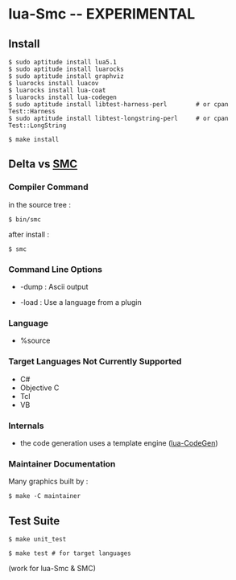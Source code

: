 
lua-Smc -- EXPERIMENTAL
=======================

Install
-------

    $ sudo aptitude install lua5.1
    $ sudo aptitude install luarocks
    $ sudo aptitude install graphviz
    $ luarocks install luacov
    $ luarocks install lua-coat
    $ luarocks install lua-codegen
    $ sudo aptitude install libtest-harness-perl        # or cpan Test::Harness
    $ sudo aptitude install libtest-longstring-perl     # or cpan Test::LongString

    $ make install

Delta vs [SMC](http://smc.sourceforge.net/)
-------------------------------------------

### Compiler Command

in the source tree :

    $ bin/smc

after install :

    $ smc

### Command Line Options

- -dump : Ascii output

- -load : Use a language from a plugin

### Language

- %source

### Target Languages Not Currently Supported

- C#
- Objective C
- Tcl
- VB

### Internals

- the code generation uses a template engine ([lua-CodeGen](http://fperrad.github.com/lua-CodeGen))

### Maintainer Documentation

Many graphics built by :

    $ make -C maintainer

Test Suite
----------

    $ make unit_test

    $ make test # for target languages

(work for lua-Smc & SMC)
